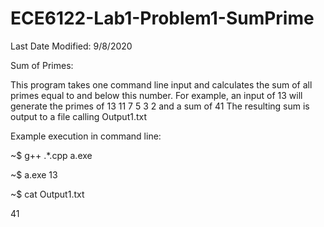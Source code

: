 # ECE6122-Lab1-Problem1-SumPrime
Last Date Modified: 9/8/2020

Sum of Primes:

This program takes one command line input and calculates the sum of all primes equal to and below this number.
For example, an input of 13 will generate the primes of 13 11 7 5 3 2 and a sum of 41
The resulting sum is output to a file calling Output1.txt


Example execution in command line:

~$  g++ .\*.cpp a.exe

~$  a.exe 13

~$ cat Output1.txt

41
